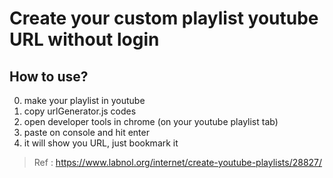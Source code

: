 # Create your custom playlist youtube URL without login

## How to use?

0. make your playlist in youtube
1. copy urlGenerator.js codes
2. open developer tools in chrome (on your youtube playlist tab)
3. paste on console and hit enter
4. it will show you URL, just bookmark it


> Ref : https://www.labnol.org/internet/create-youtube-playlists/28827/
